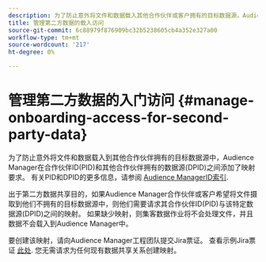 ```yaml
---
description: 为了防止意外将文件和数据载入其他合作伙伴或客户拥有的目标数据源，Audience Manager在合作伙伴ID(PID)和其他合作伙伴拥有的数据源之间添加了映射要求。
title: 管理第二方数据的载入访问
source-git-commit: 6c88979f876909bc32b5238605cb4a352e327a00
workflow-type: tm+mt
source-wordcount: '217'
ht-degree: 0%

---
```


# 管理第二方数据的入门访问 {#manage-onboarding-access-for-second-party-data}

为了防止意外将文件和数据载入到其他合作伙伴拥有的目标数据源中，Audience Manager在合作伙伴ID(PID)和其他合作伙伴拥有的数据源(DPID)之间添加了映射要求。 有关PID和DPID的更多信息，请参阅 [Audience ManagerID索引](https://experienceleague.adobe.com/docs/audience-manager/user-guide/reference/ids-in-aam.html).

出于第二方数据共享目的，如果Audience Manager合作伙伴或客户希望将文件摄取到他们不拥有的目标数据源中，则他们需要请求其合作伙伴ID(PID)与该特定数据源(DPID)之间的映射。 如果缺少映射，则集客数据作业将不会处理文件，并且数据不会载入到Audience Manager中。

要创建该映射，请向Audience Manager工程团队提交Jira票证。 查看示例Jira票证 [此处](https://jira.corp.adobe.com/browse/AAM-60353). 您无需请求为任何现有数据共享关系创建映射。
